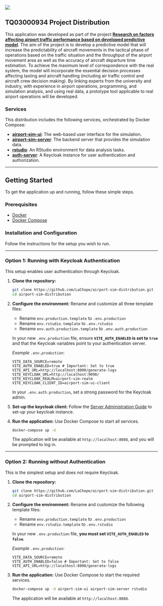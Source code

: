 <p>
    <img src="https://cdn.muni.cz/media/3232863/logo-tacr-starfos.png?mode=boxpad&center=0.5,0.5&rnd=132363578900000000&heightratio=0.5&width=270"/>
</p>

## TQ03000934 Project Distribution

This application was developed as part of the project [**Research on factors affecting airport traffic performance based on developed predictive model**](https://starfos.tacr.cz/en/projekty/TQ03000934?query=6qsaaac7ljwq). The aim of the project is to develop a predictive model that will increase the predictability of aircraft movements in the tactical phase of operations based on the traffic situation and the throughput of the airport movement area as well as the accuracy of aircraft departure time estimation. To achieve the maximum level of correspondence with the real system, the model will incorporate the essential decision processes affecting taxiing and aircraft handling (including air traffic control and aircraft crew decision making). By linking experts from the university and industry, with experience in airport operations, programming, and simulation analysis, and using real data, a prototype tool applicable to real airport operations will be developed.

### Services

This distribution includes the following services, orchestrated by Docker Compose:

* [**airport-sim-ui**](https://github.com/LaChope/airport-sim-ui): The web-based user interface for the simulation.
* [**airport-sim-server**](https://github.com/LaChope/airport-sim-server/): The backend server that provides the simulation data.
* [**rstudio**](https://posit.co/products/open-source/rstudio/?sid=1): An RStudio environment for data analysis tasks.
* [**auth-server**](https://www.keycloak.org/): A Keycloak instance for user authentication and authorization.
---

## Getting Started

To get the application up and running, follow these simple steps.

### Prerequisites

* [Docker](https://www.docker.com/get-started)
* [Docker Compose](https://docs.docker.com/compose/install/)

### Installation and Configuration

Follow the instructions for the setup you wish to run.

---

### Option 1: Running with Keycloak Authentication

This setup enables user authentication through Keycloak.

1.  **Clone the repository:**
    ```sh
    git clone https://github.com/LaChope/airport-sim-distribution.git
    cd airport-sim-distribution
    ```
2.  **Configure the environment:**
    Rename and customize all three template files:
    * Rename `env.production.template` to `.env.production`
    * Rename `env.rstudio.template` to `.env.rstudio`
    * Rename `env.auth.production.template` to `.env.auth.production`

    In your new `.env.production` file, ensure **`VITE_AUTH_ENABLED` is set to `true`** and that the Keycloak variables point to your authentication server.

    *Example `.env.production`*:
    ```
    VITE_DATA_SOURCE=remote
    VITE_AUTH_ENABLED=true # Important: Set to true
    VITE_API_URL=http://localhost:8000/generate-logs
    VITE_KEYCLOAK_URL=http://localhost:9090/
    VITE_KEYCLOAK_REALM=airport-sim-realm
    VITE_KEYCLOAK_CLIENT_ID=airport-sim-ui-client
    ```
    In your `.env.auth.production`, set a strong password for the Keycloak admin.

3. **Set-up the keycloak client:** Follow the [Server Administration Guide](https://www.keycloak.org/docs/latest/server_admin/index.html) to set-up your keycloak instance.

3.  **Run the application:**
    Use Docker Compose to start all services.
    ```sh
    docker-compose up -d
    ```
    The application will be available at `http://localhost:8088`, and you will be prompted to log in.

---

### Option 2: Running without Authentication

This is the simplest setup and does not require Keycloak.

1.  **Clone the repository:**
    ```sh
    git clone https://github.com/LaChope/airport-sim-distribution.git
    cd airport-sim-distribution
    ```
2.  **Configure the environment:**
    Rename and customize the following template files:
    * Rename `env.production.template` to `.env.production`
    * Rename `env.rstudio.template` to `.env.rstudio`

    In your new `.env.production` file, **you must set `VITE_AUTH_ENABLED` to `false`**.

    *Example `.env.production`*:
    ```
    VITE_DATA_SOURCE=remote
    VITE_AUTH_ENABLED=false # Important: Set to false
    VITE_API_URL=http://localhost:8000/generate-logs
    ```

3.  **Run the application:**
    Use Docker Compose to start the required services.
    ```sh
    docker-compose up -d airport-sim-ui airport-sim-server rstudio
    ```
    The application will be available at `http://localhost:8088`.

